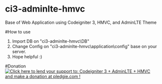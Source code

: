 # ci3-adminlte-hmvc
Base of Web Application using Codeigniter 3, HMVC, and AdminLTE Theme

#How to use
1. Import DB on "ci3-adminlte-hmvc\DB"
2. Change Config on "ci3-adminlte-hmvc\application\config" base on your server.
3. Hope helpful :)

#Donation
<a href='https://pledgie.com/campaigns/32930'><img alt='Click here to lend your support to: Codeigniter 3 + AdminLTE + HMVC and make a donation at pledgie.com !' src='https://pledgie.com/campaigns/32930.png?skin_name=chrome' border='0' ></a>